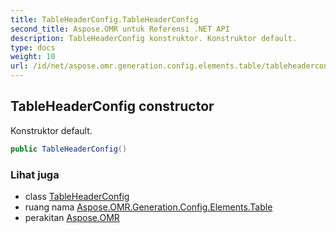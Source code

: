 ```yaml
---
title: TableHeaderConfig.TableHeaderConfig
second_title: Aspose.OMR untuk Referensi .NET API
description: TableHeaderConfig konstruktor. Konstruktor default.
type: docs
weight: 10
url: /id/net/aspose.omr.generation.config.elements.table/tableheaderconfig/tableheaderconfig/
---
```

## TableHeaderConfig constructor

Konstruktor default.

```csharp
public TableHeaderConfig()
```

### Lihat juga

* class [TableHeaderConfig](../)
* ruang nama [Aspose.OMR.Generation.Config.Elements.Table](../../tableheaderconfig/)
* perakitan [Aspose.OMR](../../../)


